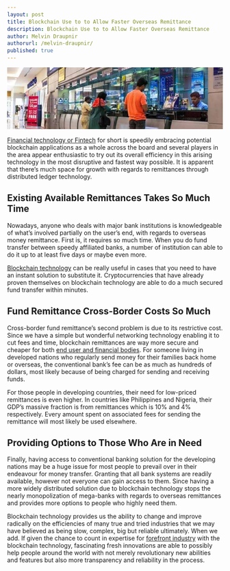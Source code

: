 ```yaml
---
layout: post
title: Blockchain Use to to Allow Faster Overseas Remittance
description: Blockchain Use to to Allow Faster Overseas Remittance
author: Melvin Draupnir
authorurl: /melvin-draupnir/
published: true
---
```


<p><center><img src="/images/blockchain-remittance.jpg" alt="blockchain remittance"/></center></p>

<a href="/easy-steps-to-bitcoin-buying-with-debit-card-and-credit-card-online/">Financial technology or Fintech</a> for short is speedily embracing potential blockchain applications as a whole across the board and several players in the area appear enthusiastic to try out its overall efficiency in this arising technology in the most disruptive and fastest way possible. It is apparent that there’s much space for growth with regards to remittances through distributed ledger technology.

## Existing Available Remittances Takes So Much Time

Nowadays, anyone who deals with major bank institutions is knowledgeable of what’s involved partially on the user’s end, with regards to overseas money remittance. First is, it requires so much time. When you do fund transfer between speedy affiliated banks, a number of institution can able to do it up to at least five days or maybe even more. 

<a href="/bitcoin-etfs-not-likely-in-the-future/">Blockchain technology</a> can be really useful in cases that you need to have an instant solution to substitute it. Cryptocurrencies that have already proven themselves on blockchain technology are able to do a much secured fund transfer within minutes. 

## Fund Remittance Cross-Border Costs So Much

Cross-border fund remittance’s second problem is due to its restrictive cost. Since we have a simple but wonderful networking technology enabling it to cut fees and time, blockchain remittances are way more secure and cheaper for both <a href="/coinbase-announced-passing-on-on-chain-fees-to-customers/">end user and financial bodies</a>. For someone living in developed nations who regularly send money for their families back home or overseas, the conventional bank’s fee can be as much as hundreds of dollars, most likely  because of being charged for sending and receiving funds. 

For those people in developing countries, their need for low-priced remittances is even higher.  In countries like Philippines and Nigeria, their GDP’s massive fraction is from remittances which is 10% and 4% respectively. Every amount spent on associated fees for sending the remittance will most likely be used elsewhere.

## Providing Options to Those Who Are in Need

Finally, having access to conventional banking solution for the developing nations may be a huge issue for most people to prevail over in their endeavour for money transfer. Granting that all bank systems are readily available, however not everyone can gain access to them. Since having a more widely distributed solution due to blockchain technology stops the nearly monopolization of mega-banks with regards to overseas remittances and provides more options to people who highly need them.  

Blockchain technology provides us the ability to change and improve radically on the efficiencies of many true and tried industries that we may have believed as being slow, complex, big but reliable ultimately.  When we add. If given the chance to count in expertise for <a href="/contingency-plan-hard-fork-controversy-revealed/">forefront industry</a> with the blockchain technology, fascinating fresh innovations are able to possibly help people around the world with not merely revolutionary new abilities and features but also more transparency and reliability in the process. 

